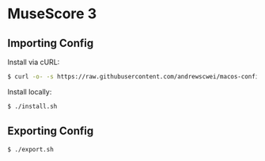 # MuseScore 3

## Importing Config

Install via cURL:

```sh
$ curl -o- -s https://raw.githubusercontent.com/andrewscwei/macos-config/master/musescore3/install.sh | bash
```

Install locally:

```sh
$ ./install.sh
```

## Exporting Config

```sh
$ ./export.sh
```
